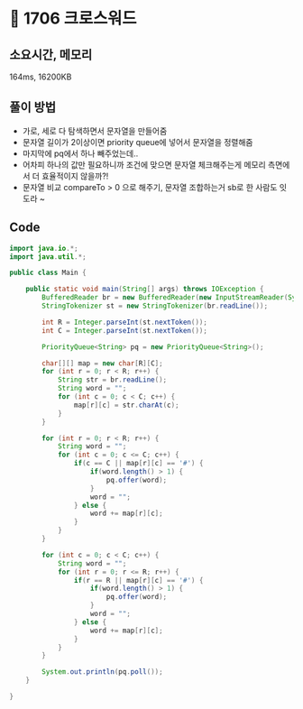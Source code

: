 # 📘 1706 크로스워드

## 소요시간, 메모리
164ms, 16200KB

## 풀이 방법
- 가로, 세로 다 탐색하면서 문자열을 만들어줌
- 문자열 길이가 2이상이면 priority queue에 넣어서 문자열을 정렬해줌
- 마지막에 pq에서 하나 빼주었는데..
- 어차피 하나의 값만 필요하니까 조건에 맞으면 문자열 체크해주는게 메모리 측면에서 더 효율적이지 않을까?!
- 문자열 비교 compareTo > 0 으로 해주기, 문자열 조합하는거 sb로 한 사람도 잇도라 ~

## Code

```java
import java.io.*;
import java.util.*;

public class Main {

    public static void main(String[] args) throws IOException {
        BufferedReader br = new BufferedReader(new InputStreamReader(System.in));
        StringTokenizer st = new StringTokenizer(br.readLine());

        int R = Integer.parseInt(st.nextToken());
        int C = Integer.parseInt(st.nextToken());

        PriorityQueue<String> pq = new PriorityQueue<String>();

        char[][] map = new char[R][C];
        for (int r = 0; r < R; r++) {
            String str = br.readLine();
            String word = "";
            for (int c = 0; c < C; c++) {
                map[r][c] = str.charAt(c);
            }
        }

        for (int r = 0; r < R; r++) {
            String word = "";
            for (int c = 0; c <= C; c++) {
                if(c == C || map[r][c] == '#') {
                    if(word.length() > 1) {
                        pq.offer(word);
                    }
                    word = "";
                } else {
                    word += map[r][c];
                }
            }
        }

        for (int c = 0; c < C; c++) {
            String word = "";
            for (int r = 0; r <= R; r++) {
                if(r == R || map[r][c] == '#') {
                    if(word.length() > 1) {
                        pq.offer(word);
                    }
                    word = "";
                } else {
                    word += map[r][c];
                }
            }
        }

        System.out.println(pq.poll());
    }

}
```